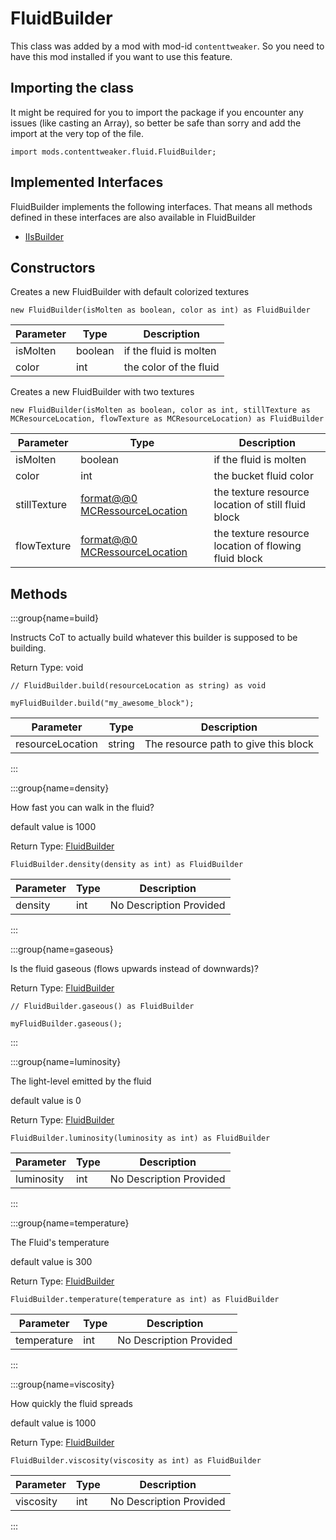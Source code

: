 # FluidBuilder

This class was added by a mod with mod-id `contenttweaker`. So you need to have this mod installed if you want to use this feature.

## Importing the class

It might be required for you to import the package if you encounter any issues (like casting an Array), so better be safe than sorry and add the import at the very top of the file.
```zenscript
import mods.contenttweaker.fluid.FluidBuilder;
```


## Implemented Interfaces
FluidBuilder implements the following interfaces. That means all methods defined in these interfaces are also available in FluidBuilder

- [IIsBuilder](/mods/contenttweaker/API/api/IIsBuilder)

## Constructors

Creates a new FluidBuilder with default colorized textures
```zenscript
new FluidBuilder(isMolten as boolean, color as int) as FluidBuilder
```

| Parameter | Type    | Description            |
| --------- | ------- | ---------------------- |
| isMolten  | boolean | if the fluid is molten |
| color     | int     | the color of the fluid |


Creates a new FluidBuilder with two textures
```zenscript
new FluidBuilder(isMolten as boolean, color as int, stillTexture as MCResourceLocation, flowTexture as MCResourceLocation) as FluidBuilder
```

| Parameter    | Type                                                                  | Description                                          |
| ------------ | --------------------------------------------------------------------- | ---------------------------------------------------- |
| isMolten     | boolean                                                               | if the fluid is molten                               |
| color        | int                                                                   | the bucket fluid color                               |
| stillTexture | [format@@0 MCRessourceLocation](/vanilla/api/util/MCResourceLocation) | the texture resource location of still fluid block   |
| flowTexture  | [format@@0 MCRessourceLocation](/vanilla/api/util/MCResourceLocation) | the texture resource location of flowing fluid block |



## Methods

:::group{name=build}

Instructs CoT to actually build whatever this builder is supposed to be building.

Return Type: void

```zenscript
// FluidBuilder.build(resourceLocation as string) as void

myFluidBuilder.build("my_awesome_block");
```

| Parameter        | Type   | Description                          |
| ---------------- | ------ | ------------------------------------ |
| resourceLocation | string | The resource path to give this block |


:::

:::group{name=density}

How fast you can walk in the fluid?

 default value is 1000

Return Type: [FluidBuilder](/mods/contenttweaker/API/fluid/FluidBuilder)

```zenscript
FluidBuilder.density(density as int) as FluidBuilder
```

| Parameter | Type | Description             |
| --------- | ---- | ----------------------- |
| density   | int  | No Description Provided |


:::

:::group{name=gaseous}

Is the fluid gaseous (flows upwards instead of downwards)?

Return Type: [FluidBuilder](/mods/contenttweaker/API/fluid/FluidBuilder)

```zenscript
// FluidBuilder.gaseous() as FluidBuilder

myFluidBuilder.gaseous();
```

:::

:::group{name=luminosity}

The light-level emitted by the fluid

 default value is 0

Return Type: [FluidBuilder](/mods/contenttweaker/API/fluid/FluidBuilder)

```zenscript
FluidBuilder.luminosity(luminosity as int) as FluidBuilder
```

| Parameter  | Type | Description             |
| ---------- | ---- | ----------------------- |
| luminosity | int  | No Description Provided |


:::

:::group{name=temperature}

The Fluid's temperature

 default value is 300

Return Type: [FluidBuilder](/mods/contenttweaker/API/fluid/FluidBuilder)

```zenscript
FluidBuilder.temperature(temperature as int) as FluidBuilder
```

| Parameter   | Type | Description             |
| ----------- | ---- | ----------------------- |
| temperature | int  | No Description Provided |


:::

:::group{name=viscosity}

How quickly the fluid spreads

 default value is 1000

Return Type: [FluidBuilder](/mods/contenttweaker/API/fluid/FluidBuilder)

```zenscript
FluidBuilder.viscosity(viscosity as int) as FluidBuilder
```

| Parameter | Type | Description             |
| --------- | ---- | ----------------------- |
| viscosity | int  | No Description Provided |


:::



